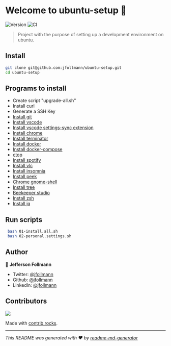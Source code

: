 # Welcome to ubuntu-setup 👑
![Version](https://img.shields.io/badge/version-1.0.0-blue.svg?cacheSeconds=2592000) 
![CI](https://github.com/jfollmann/ubuntu-setup/workflows/CI/badge.svg) 

> Project with the purpose of setting up a development environment on ubuntu.

## Install

```sh
git clone git@github.com:jfollmann/ubuntu-setup.git
cd ubuntu-setup
```

## Programs to install

- Create script "upgrade-all.sh"
- Install curl
- Generate a SSH Key
- [Install git](https://git-scm.com/)
- [Install vscode](https://code.visualstudio.com/)
- [Install vscode settings-sync extension](https://marketplace.visualstudio.com/items?itemName=Shan.code-settings-sync)
- [Install chrome](https://www.google.com/intl/pt-BR/chrome/)
- [Install terminator](http://cmsj.net/p/terminator.html)
- [Install docker](https://docs.docker.com/get-docker/)
- [Install docker-compose ](https://docs.docker.com/compose/install/)
- [ctop](https://github.com/bcicen/ctop)
- [Install spotify](https://www.spotify.com/br/)
- [Install vlc](https://www.videolan.org/)
- [Install insomnia](https://insomnia.rest/download)
- [Install peek](https://github.com/phw/peek)
- [Chrome gnome-shell](https://chrome.google.com/webstore/detail/gnome-shell-integration/gphhapmejobijbbhgpjhcjognlahblep)
- [Install tree](https://snapcraft.io/install/tree/ubuntu)
- [Beekeeper studio](https://www.beekeeperstudio.io/)
- [Install zsh](https://www.zsh.org/)
- [Install jq](https://stedolan.github.io/jq/)

## Run scripts
```sh
 bash 01-install.all.sh
 bash 02-personal.settings.sh
```

## Author

👤 **Jefferson Follmann**

* Twitter: [@jfollmann](https://twitter.com/jfollmann)
* Github: [@jfollmann](https://github.com/jfollmann)
* LinkedIn: [@jfollmann](https://linkedin.com/in/jfollmann)

## Contributors
<a href="https://github.com/jfollmann/ubuntu-setup/graphs/contributors">
  <img src="https://contrib.rocks/image?repo=jfollmann/ubuntu-setup" />
</a>

Made with [contrib.rocks](https://contrib.rocks).

***
_This README was generated with ❤️ by [readme-md-generator](https://github.com/kefranabg/readme-md-generator)_

